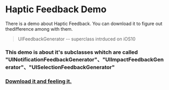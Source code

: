 # Haptic Feedback Demo

There is a demo about Haptic Feedback. You can download it to figure out thedifference among with them.

>UIFeedbackGenerator -- superclass intrduced on iOS10
  
### This demo is about it's subclasses whitch are called "UINotificationFeedbackGenerator"、"UIImpactFeedbackGenerator"、"UISelectionFeedbackGenerator"

### [Download it and feeling it.](https://github.com/Deeer/UIFeedbackGeneratorDemo)





